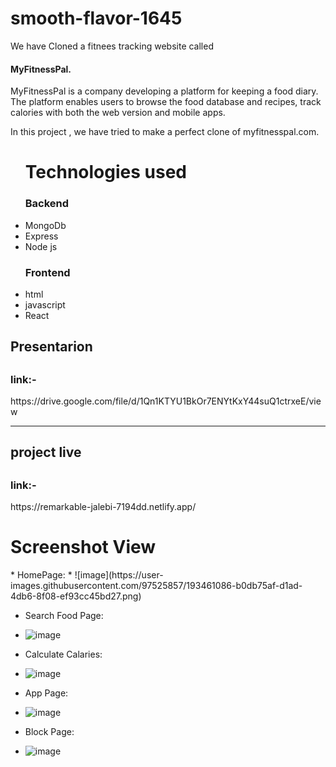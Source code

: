 # smooth-flavor-1645
We have Cloned a fitnees tracking website called  <h4>MyFitnessPal.</h4> MyFitnessPal is a company developing a platform for keeping a food diary. The platform enables users to browse the food database and recipes, track calories with both the web version and mobile apps.

In this project , we have tried to make a perfect clone of myfitnesspal.com.

<ul>
<h1>Technologies used</h1>
  <h3>Backend</h3>
  <li>MongoDb</li>
  <li>Express</li>
  <li>Node js</li>
   <h3>Frontend</h3>
  <li>html</li>
  <li>javascript</li>
  <li>React</li>
  
  </ul>

<h2>Presentarion <h2>
  <h3>link:-</h3>https://drive.google.com/file/d/1Qn1KTYU1BkOr7ENYtKxY44suQ1ctrxeE/view
  
  <hr/> 
  
  <h2>project live <h2>
  <h3>link:-</h3>https://remarkable-jalebi-7194dd.netlify.app/
  
   <h1>Screenshot View</h1>
* HomePage:
* ![image](https://user-images.githubusercontent.com/97525857/193461086-b0db75af-d1ad-4db6-8f08-ef93cc45bd27.png)


* Search Food Page: 
* ![image](https://user-images.githubusercontent.com/97525857/193461161-9101dcaa-b0df-45f4-8b36-a3c69ea34ebb.png)


 
* Calculate Calaries:
* ![image](https://user-images.githubusercontent.com/97525857/193461199-5658ca17-8888-4248-849b-41535370039d.png)



* App Page:
* ![image](https://user-images.githubusercontent.com/97525857/193461241-74138866-7a6b-488d-86d1-9d2f90075171.png)


* Block Page:
* ![image](https://user-images.githubusercontent.com/97525857/193461272-e061b68a-98ac-4b69-b8ad-53ef13deef95.png)

